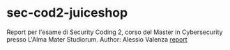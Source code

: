 # sec-cod2-juiceshop
Report per l'esame di Security Coding 2, corso del Master in Cybersecurity presso L'Alma Mater Studiorum.
Author: Alessio Valenza
[report](./report.md)
